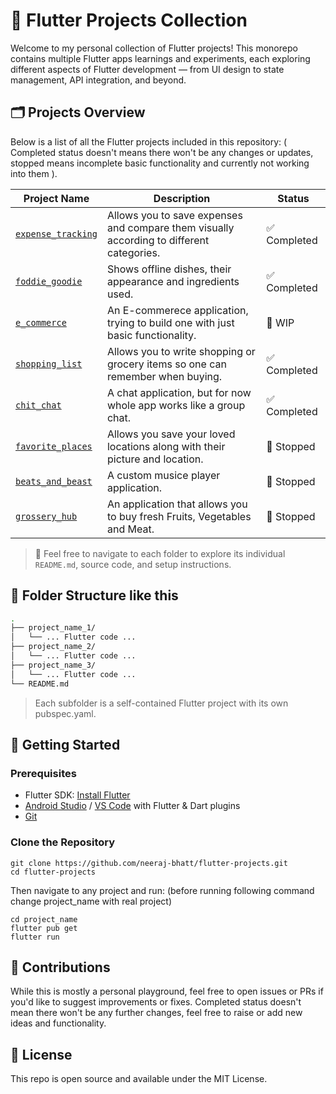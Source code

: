 # 🚀 Flutter Projects Collection

Welcome to my personal collection of Flutter projects! This monorepo contains multiple Flutter apps learnings and experiments, each exploring different aspects of Flutter development — from UI design to state management, API integration, and beyond.

## 🗂️ Projects Overview

Below is a list of all the Flutter projects included in this repository:
( Completed status doesn't means there won't be any changes or updates, stopped means incomplete basic functionality and currently not working into them ).

| Project Name        | Description                                                                                   | Status       |
|---------------------|-----------------------------------------------------------------------------------------------|--------------|
| [`expense_tracking`](https://github.com/neeraj-bhatt/flutter-projects/tree/main/expense_tracking)  | Allows you to save expenses and compare them visually according to different categories.      | ✅ Completed |
| [`foddie_goodie`](https://github.com/neeraj-bhatt/flutter-projects/tree/main/foodie_goodie)     | Shows offline dishes, their appearance and ingredients used.                                  | ✅ Completed |
| [`e_commerce`](https://github.com/neeraj-bhatt/flutter-projects/tree/main/e_commerce)        | An E-commerece application, trying to build one with just basic functionality.                | 🚧 WIP       |
| [`shopping_list`](https://github.com/neeraj-bhatt/flutter-projects/tree/main/shopping_list)     | Allows you to write shopping or grocery items so one can remember when buying.                | ✅ Completed |
| [`chit_chat`](https://github.com/neeraj-bhatt/flutter-projects/tree/main/chit_chat)         | A chat application, but for now whole app works like a group chat.                            | ✅ Completed |
| [`favorite_places`](https://github.com/neeraj-bhatt/flutter-projects/tree/main/favorite_places)         | Allows you save your loved locations along with their picture and location.                            | 🔴 Stopped |
| [`beats_and_beast`](https://github.com/neeraj-bhatt/flutter-projects/tree/main/beats_and_beast)         | A custom musice player application.                            | 🔴 Stopped |
| [`grossery_hub`](https://github.com/neeraj-bhatt/flutter-projects/tree/main/grossery_hub)         | An application that allows you to buy fresh Fruits, Vegetables and Meat.                            | 🔴 Stopped |


> 📝 Feel free to navigate to each folder to explore its individual `README.md`, source code, and setup instructions.

## 📁 Folder Structure like this

```bash
.
├── project_name_1/
│   └── ... Flutter code ...
├── project_name_2/
│   └── ... Flutter code ...
├── project_name_3/
│   └── ... Flutter code ...
└── README.md
```
> Each subfolder is a self-contained Flutter project with its own pubspec.yaml.

## 🔧 Getting Started

### Prerequisites
- Flutter SDK: [Install Flutter](https://docs.flutter.dev/get-started/install)
- [Android Studio](https://developer.android.com/studio) / [VS Code](https://code.visualstudio.com/) with Flutter & Dart plugins
- [Git](https://git-scm.com/downloads)

### Clone the Repository
```
git clone https://github.com/neeraj-bhatt/flutter-projects.git
cd flutter-projects
```
Then navigate to any project and run:
(before running following command change project_name with real project)
```
cd project_name
flutter pub get
flutter run
```

## 🙌 Contributions

While this is mostly a personal playground, feel free to open issues or PRs if you'd like to suggest improvements or fixes. Completed status doesn't mean there won't be any further changes, feel free to raise or add new ideas and functionality.

## 📜 License

This repo is open source and available under the MIT License.
